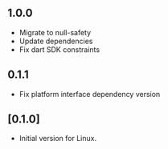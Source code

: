 ## 1.0.0

- Migrate to null-safety
- Update dependencies
- Fix dart SDK constraints


## 0.1.1

- Fix platform interface dependency version


## [0.1.0]

* Initial version for Linux.
